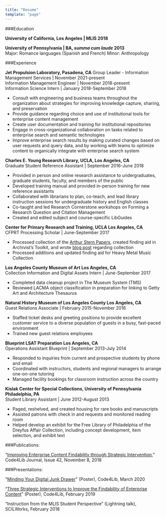 ```yaml
---
title: "Resume"
template: "page"
---
```


###Education

**University of California, Los Angeles | MLIS 2018**

**University of Pennsylvania | BA, *summa cum laude* 2013**  
Major: Romance languages (Spanish and French)  Minor: Anthropology

###Experience

**Jet Propulsion Laboratory, Pasadena, CA**
Group Leader - Information Management Services | November 2021-present  
Information Management Engineer | November 2018-present  
Information Science Intern | January 2018-September 2018  
- Consult with engineering and business teams throughout the organization about strategies for improving knowledge capture, sharing, and preservation
- Provide guidance regarding choice and use of institutional tools for enterprise content management
- Create user documentation and training for institutional repositories
- Engage in cross-organizational collaboration on tasks related to enterprise search and semantic technologies
- Improve enterprise search results by making curated changes based on user requests and query data, and by working with teams to optimize content to organically integrate with enterprise search system

**Charles E. Young Research Library, UCLA, Los Angeles, CA**  
Graduate Student Reference Assistant | September 2016-June 2018  
- Provided in person and online research assistance to undergraduates, graduate students, faculty, and members of the public
- Developed training manual and provided in-person training for new reference assistants
- Collaborated with librarians to plan, co-teach, and lead library instruction sessions for undergraduate history and English classes
- Co-taught and led Research Cornerstone workshops on Forming a Research Question and Citation Management
- Created and edited subject and course-specific LibGuides

**Center for Primary Research and Training, UCLA Los Angeles, CA**  
CFPRT Processing Scholar | June-September 2017  
- Processed collection of the [Arthur Stern Papers](https://oac.cdlib.org/findaid/ark:/13030/c8hh6r6d/entire_text/), created finding aid in Archivist’s Toolkit, and wrote [blog post](https://www.library.ucla.edu/news/holocaust-electrical-engineering-processing-arthur-stern-papers) regarding collection
- Processed additions and updated finding aid for Heavy Metal Music Collection

**Los Angeles County Museum of Art Los Angeles, CA**  
Collection Information and Digital Assets Intern | June-September 2017  
- Completed data cleanup project in The Museum System (TMS)
- Reviewed LACMA object classification in preparation for linking to Getty Art and Architecture Thesaurus

**Natural History Museum of Los Angeles County Los Angeles, CA**  
Guest Relations Associate | February 2015-November 2016  
- Staffed ticket desks and greeting positions to provide excellent customer service to a diverse population of guests in a busy, fast-paced environment
- Trained new guest relations employees

**Blueprint LSAT Preparation Los Angeles, CA**  
Operations Assistant Blueprint | September 2013-July 2014  
- Responded to inquiries from current and prospective students by phone and email
- Coordinated with instructors, students and regional managers to arrange one-on-one tutoring
- Managed facility bookings for classroom instruction across the country

**Kislak Center for Special Collections, University of Pennsylvania Philadelphia, PA**  
Student Library Assistant | June 2012-August 2013  
- Paged, reshelved, and created housing for rare books and manuscripts
- Assisted patrons with check in and requests and monitored reading room
- Helped develop an exhibit for the Free Library of Philadelphia of the Dreyfus Affair Collection, including concept development, item selection, and exhibit text

###Publications:

“[Improving Enterprise Content Findability through Strategic Intervention](https://journal.code4lib.org/articles/13877),” Code4Lib Journal, Issue 42, November 8, 2018

###Presentations:

"[Minding Your Digital Junk Drawer](https://osf.io/qdw9k/)" (Poster), Code4Lib, March 2020

“[Three Strategic Interventions to Improve the Findability of Enterprise Content](https://osf.io/3skwg/)” (Poster), Code4Lib, February 2019

“Instruction from the MLIS Student Perspective” (Lightning talk), SCILWorks, February 2018

